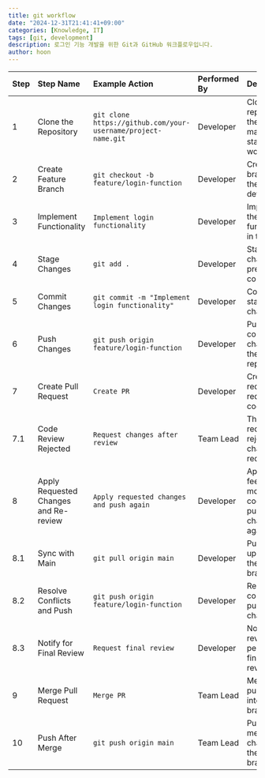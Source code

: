 ```yaml
---
title: git workflow
date: "2024-12-31T21:41:41+09:00"
categories: [Knowledge, IT]
tags: [git, development]
description: 로그인 기능 개발을 위한 Git과 GitHub 워크플로우입니다.
author: hoon
---
```


| Step | Step Name                             | Example Action                                                | Performed By | Description                                                      |
| :--- | :------------------------------------ | :------------------------------------------------------------ | :----------- | :--------------------------------------------------------------- |
| 1    | Clone the Repository                  | `git clone https://github.com/your-username/project-name.git` | Developer    | Clone the repository to the local machine to start working.      |
| 2    | Create Feature Branch                 | `git checkout -b feature/login-function`                      | Developer    | Create a new branch for the feature development.                 |
| 3    | Implement Functionality               | `Implement login functionality`                               | Developer    | Implement the login functionality in the code.                   |
| 4    | Stage Changes                         | `git add .`                                                   | Developer    | Stage the changes to prepare for commit.                         |
| 5    | Commit Changes                        | `git commit -m "Implement login functionality"`               | Developer    | Commit the staged changes.                                       |
| 6    | Push Changes                          | `git push origin feature/login-function`                      | Developer    | Push the committed changes to the remote repository.             |
| 7    | Create Pull Request                   | `Create PR`                                                   | Developer    | Create a pull request to request a code review.                  |
| 7.1  | Code Review Rejected                  | `Request changes after review`                                | Team Lead    | The pull request is rejected, and changes are requested.         |
| 8    | Apply Requested Changes and Re-review | `Apply requested changes and push again`                      | Developer    | Apply the feedback, modify the code, and push the changes again. |
| 8.1  | Sync with Main                        | `git pull origin main`                                        | Developer    | Pull the latest updates from the main branch.                    |
| 8.2  | Resolve Conflicts and Push            | `git push origin feature/login-function`                      | Developer    | Resolve any conflicts and push the changes.                      |
| 8.3  | Notify for Final Review               | `Request final review`                                        | Developer    | Notify the reviewer to perform the final code review.            |
| 9    | Merge Pull Request                    | `Merge PR`                                                    | Team Lead    | Merge the pull request into the main branch.                     |
| 10   | Push After Merge                      | `git push origin main`                                        | Team Lead    | Push the merged changes to the main branch.                      |